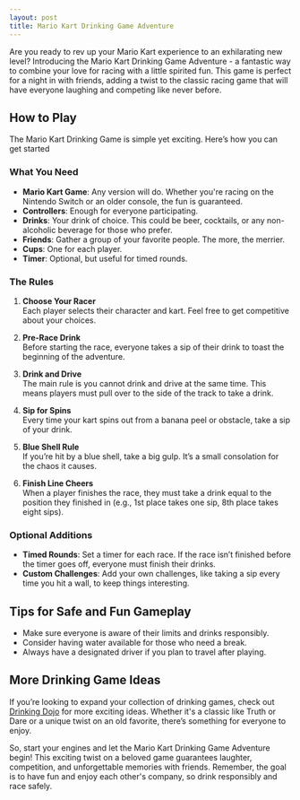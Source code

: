 ```yaml
---
layout: post
title: Mario Kart Drinking Game Adventure  
---
```



Are you ready to rev up your Mario Kart experience to an exhilarating new level? Introducing the Mario Kart Drinking Game Adventure - a fantastic way to combine your love for racing with a little spirited fun. This game is perfect for a night in with friends, adding a twist to the classic racing game that will have everyone laughing and competing like never before.

## How to Play  

The Mario Kart Drinking Game is simple yet exciting. Here’s how you can get started

### What You Need  

- **Mario Kart Game**: Any version will do. Whether you're racing on the Nintendo Switch or an older console, the fun is guaranteed.
- **Controllers**: Enough for everyone participating.
- **Drinks**: Your drink of choice. This could be beer, cocktails, or any non-alcoholic beverage for those who prefer.
- **Friends**: Gather a group of your favorite people. The more, the merrier.
- **Cups**: One for each player.
- **Timer**: Optional, but useful for timed rounds.

### The Rules  

1. **Choose Your Racer**  
   Each player selects their character and kart. Feel free to get competitive about your choices.

2. **Pre-Race Drink**  
   Before starting the race, everyone takes a sip of their drink to toast the beginning of the adventure.

3. **Drink and Drive**  
   The main rule is you cannot drink and drive at the same time. This means players must pull over to the side of the track to take a drink.

4. **Sip for Spins**  
   Every time your kart spins out from a banana peel or obstacle, take a sip of your drink.

5. **Blue Shell Rule**  
   If you’re hit by a blue shell, take a big gulp. It’s a small consolation for the chaos it causes.

6. **Finish Line Cheers**  
   When a player finishes the race, they must take a drink equal to the position they finished in (e.g., 1st place takes one sip, 8th place takes eight sips).

### Optional Additions  

- **Timed Rounds**: Set a timer for each race. If the race isn’t finished before the timer goes off, everyone must finish their drinks.
- **Custom Challenges**: Add your own challenges, like taking a sip every time you hit a wall, to keep things interesting.

## Tips for Safe and Fun Gameplay  

- Make sure everyone is aware of their limits and drinks responsibly.
- Consider having water available for those who need a break.
- Always have a designated driver if you plan to travel after playing.

## More Drinking Game Ideas  

If you’re looking to expand your collection of drinking games, check out [Drinking Dojo](https://drinkingdojo.com/) for more exciting ideas. Whether it's a classic like Truth or Dare or a unique twist on an old favorite, there’s something for everyone to enjoy.

So, start your engines and let the Mario Kart Drinking Game Adventure begin! This exciting twist on a beloved game guarantees laughter, competition, and unforgettable memories with friends. Remember, the goal is to have fun and enjoy each other's company, so drink responsibly and race safely.